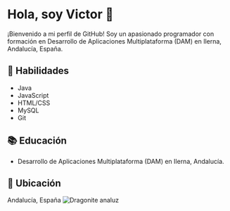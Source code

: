 # Hola, soy Victor 👋

¡Bienvenido a mi perfil de GitHub! Soy un apasionado programador con formación en Desarrollo de Aplicaciones Multiplataforma (DAM) en Ilerna, Andalucía, España.

## 🚀 Habilidades
- Java
- JavaScript
- HTML/CSS
- MySQL
- Git

## 📚 Educación
- Desarrollo de Aplicaciones Multiplataforma (DAM) en Ilerna, Andalucía.

## 📍 Ubicación
Andalucía, España
![Dragonite analuz](https://pbs.twimg.com/media/EvTu0czXMAEwN7B.jpg)

<!--
**VictorB-05/VictorB-05** is a ✨ _special_ ✨ repository because its `README.md` (this file) appears on your GitHub profile.

Here are some ideas to get you started:

- 🔭 I’m currently working on ...
- 🌱 I’m currently learning ...
- 👯 I’m looking to collaborate on ...
- 🤔 I’m looking for help with ...
- 💬 Ask me about ...
- 📫 How to reach me: ...
- 😄 Pronouns: ...
- ⚡ Fun fact: ...

## 🛠️ Proyectos Destacados
- [Proyecto 1](enlace1): Breve descripción del proyecto.
- [Proyecto 2](enlace2): Breve descripción del proyecto.
- [Proyecto 3](enlace3): Breve descripción del proyecto.

## 📫 Contacto
- LinkedIn: [Victor](enlace_a_LinkedIn)
- Correo electrónico: tu_email@example.com
-->
